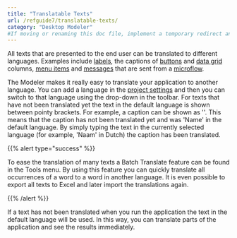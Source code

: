 ```yaml
---
title: "Translatable Texts"
url: /refguide7/translatable-texts/
category: "Desktop Modeler"
#If moving or renaming this doc file, implement a temporary redirect and let the respective team know they should update the URL in the product. See Mapping to Products for more details.
---
```



All texts that are presented to the end user can be translated to different languages. Examples include [labels](/refguide7/label/), the captions of [buttons](/refguide7/button-widgets/) and [data grid](/refguide7/data-grid/) columns, [menu items](/refguide7/menu-item/) and [messages](/refguide7/show-message/) that are sent from a [microflow](/refguide7/microflows/).

The Modeler makes it really easy to translate your application to another language. You can add a language in the [project settings](/refguide7/project-settings/) and then you can switch to that language using the drop-down in the toolbar. For texts that have not been translated yet the text in the default language is shown between pointy brackets. For example, a caption can be shown as '<Name>'. This means that the caption has not been translated yet and was 'Name' in the default language. By simply typing the text in the currently selected language (for example, 'Naam' in Dutch) the caption has been translated.

{{% alert type="success" %}}

To ease the translation of many texts a Batch Translate feature can be found in the Tools menu. By using this feature you can quickly translate all occurrences of a word to a word in another language. It is even possible to export all texts to Excel and later import the translations again.

{{% /alert %}}

If a text has not been translated when you run the application the text in the default language will be used. In this way, you can translate parts of the application and see the results immediately.
